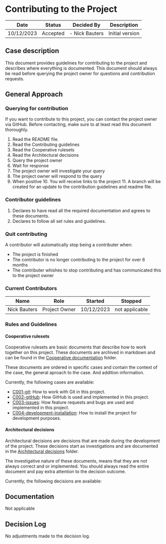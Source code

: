 # Contributing to the Project

| Date       | Status   | Decided By     | Description     |
|------------|----------|----------------|-----------------|
| 10/12/2023 | Accepted | - Nick Bauters | Initial version |

## Case description

This document provides guidelines for contributing to the project and describes where everything is documented.
This document should always be read before querying the project owner for questions and contribution requests.

## General Approach

### Querying for contribution

If you want to contribute to this project, you can contact the project owner via GitHub.
Before contacting, make sure to at least read this document thoroughly.

1. Read the README file.
2. Read the Contributing guidelines
3. Read the Cooperative rulesets
4. Read the Architectural decisions
5. Query the project owner
6. Wait for response
7. The project owner will investigate your query
8. The project owner will respond to the query
9. When positive
   10. You will receive links to the project
   11. A branch will be created for an update to the contribution guidelines and readme file.

### Contributor guidelines

1. Declares to have read all the required documentation and agrees to these documents.
2. Declares to follow all set rules and guidelines.

### Quit contributing

A contributor will automatically stop being a contributer when:
- The project is finished
- The contributor is no longer contributing to the project for over 6 months
- The contributer whishes to stop contributing and has communicated this to the project owner

### Current Contributors

| Name         | Role          | Started    | Stopped        |
|--------------|---------------|------------|----------------|
| Nick Bauters | Project Owner | 10/12/2023 | not applicable |

### Rules and Guidelines

#### Cooperative rulesets

Cooperative rulesets are basic documents that describe how to work together on this project.
These documents are archived in markdown and can be found in the [Cooperative documentation](documentation/cooperative) folder.

These documents are ordered in specific cases and contain the context of the case, the general aproach to the case. And addition information.

Currently, the following cases are available:
- [C001-git](documentation/cooperative/C001-git.md): How to work with Git in this project.
- [C002-gitHub](documentation/cooperative/C002-gitHub.md): How GitHub is used and implemented in this project.
- [C003-issues](documentation/cooperative/C003-issues.md): How feature requests and bugs are used and implemented in this project.
- [C004-development-installation](documentation/cooperative/C004-development-installation.md): How to install the project for development purposes.

#### Architectural decisions

Architectural decisions are decisions that are made during the development of the project.
These decisions start as investigations and are documented in the [Architectural decisions](documentation/architectural-decisions) folder.

The investigative nature of these documents, means that they are not always correct and or implemented.
You should always read the entire document and pay extra attention to the decision outcome.

Currently, the following decisions are available:

[//]: # (- [AD001-Monolith]&#40;documentation/architectural-decisions/AD001-Monolith.md&#41;: The decision to use a monolith architecture for this project.)

## Documentation

Not applicable

## Decision Log

No adjustments made to the decision log.